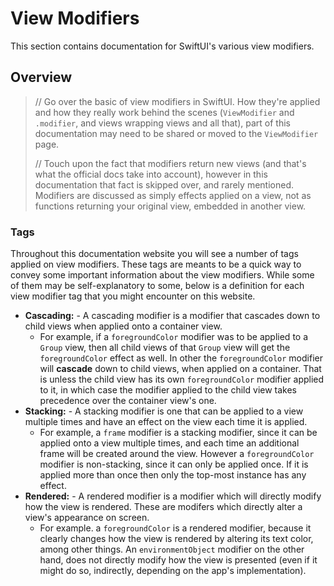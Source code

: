 # View Modifiers

This section contains documentation for SwiftUI's various view modifiers.

## Overview
> // Go over the basic of view modifiers in SwiftUI. How they're applied and how they really work behind the scenes (`ViewModifier` and `.modifier`, and views wrapping views and all that), part of this documentation may need to be shared or moved to the `ViewModifier` page.
> 
> // Touch upon the fact that modifiers return new views (and that's what the official docs take into account), however in this documentation that fact is skipped over, and rarely mentioned. Modifiers are discussed as simply effects applied on a view, not as functions returning your original view, embedded in another view.

### Tags
Throughout this documentation website you will see a number of tags applied on view modifiers. These tags are meants to be a quick way to convey some important information about the view modifiers. While some of them may be self-explanatory to some, below is a definition for each view modifier tag that you might encounter on this website.

* **Cascading:** - A cascading modifier is a modifier that cascades down to child views when applied onto a container view. 
  * For example, if a `foregroundColor` modifier was to be applied to a `Group` view, then all child views of that `Group` view will get the `foregroundColor` effect as well. In other the `foregroundColor` modifier will **cascade** down to child views, when applied on a container. That is unless the child view has its own `foregroundColor` modifier applied to it, in which case the modifier applied to the child view takes precedence over the container view's one.
* **Stacking:** - A stacking modifier is one that can be applied to a view multiple times and have an effect on the view each time it is applied. 
  * For example, a `frame` modifier is a stacking modifier, since it can be applied onto a view multiple times, and each time an additional frame will be created around the view. However a `foregroundColor` modifier is non-stacking, since it can only be applied once. If it is applied more than once then only the top-most instance has any effect.
* **Rendered:** - A rendered modifier is a modifier which will directly modify how the view is rendered. These are modifers which directly alter a view's appearance on screen.
  * For example. a `foregroundColor` is a rendered modifier, because it clearly changes how the view is rendered by altering its text color, among other things. An `environmentObject` modifier on the other hand, does not directly modify how the view is presented (even if it might do so, indirectly, depending on the app's implementation).